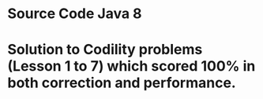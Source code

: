 # Source Code Java 8 
# Solution to Codility problems (Lesson 1 to 7) which scored 100% in both correction and  performance.

